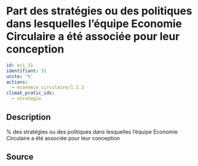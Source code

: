 # Part des stratégies ou des politiques dans lesquelles l’équipe Economie Circulaire a été associée pour leur conception
```yaml
id: eci_31
identifiant: 31
unite: '%'
actions:
  - economie_circulaire/1.2.3
climat_pratic_ids:
  - strategie
```
## Description
% des stratégies ou des politiques dans lesquelles l’équipe Economie Circulaire a été associée pour leur conception

## Source
